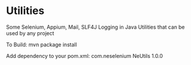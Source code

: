 # Utilities
Some Selenium, Appium, Mail, SLF4J Logging in Java Utilities that can be used by any project

To Build: mvn package install

Add dependency to your pom.xml:
<dependency>
   <groupId>com.neselenium</groupId>
   <artifactId>NeUtils</artifactId>
   <version>1.0.0</version>
</dependency>
